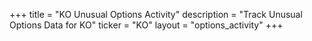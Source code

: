 +++
title = "KO Unusual Options Activity"
description = "Track Unusual Options Data for KO"
ticker = "KO"
layout = "options_activity"
+++

